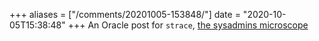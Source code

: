 +++
aliases = ["/comments/20201005-153848/"]
date = "2020-10-05T15:38:48"
+++
An Oracle post for `strace`, [the sysadmins microscope](https://blogs.oracle.com/linux/strace-the-sysadmins-microscope-v2)

